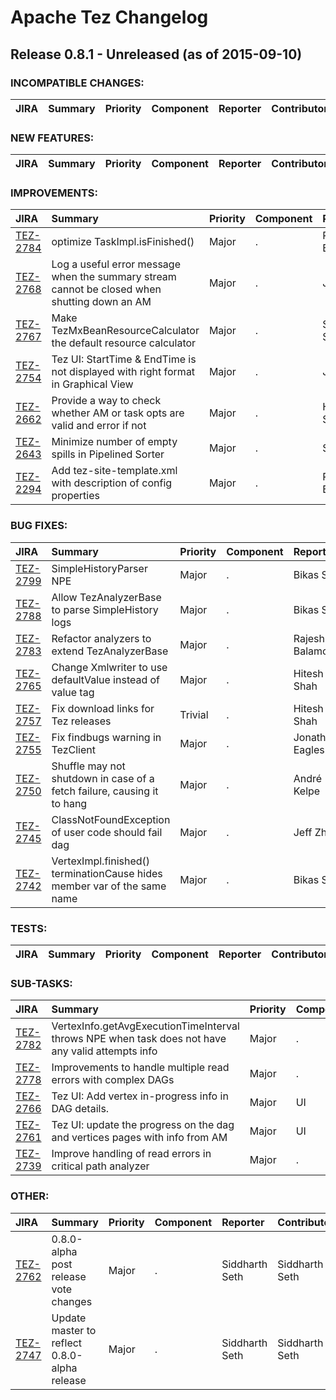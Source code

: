 
<!---
# Licensed to the Apache Software Foundation (ASF) under one
# or more contributor license agreements.  See the NOTICE file
# distributed with this work for additional information
# regarding copyright ownership.  The ASF licenses this file
# to you under the Apache License, Version 2.0 (the
# "License"); you may not use this file except in compliance
# with the License.  You may obtain a copy of the License at
#
#     http://www.apache.org/licenses/LICENSE-2.0
#
# Unless required by applicable law or agreed to in writing, software
# distributed under the License is distributed on an "AS IS" BASIS,
# WITHOUT WARRANTIES OR CONDITIONS OF ANY KIND, either express or implied.
# See the License for the specific language governing permissions and
# limitations under the License.
-->
# Apache Tez Changelog

## Release 0.8.1 - Unreleased (as of 2015-09-10)

### INCOMPATIBLE CHANGES:

| JIRA | Summary | Priority | Component | Reporter | Contributor |
|:---- |:---- | :--- |:---- |:---- |:---- |


### NEW FEATURES:

| JIRA | Summary | Priority | Component | Reporter | Contributor |
|:---- |:---- | :--- |:---- |:---- |:---- |


### IMPROVEMENTS:

| JIRA | Summary | Priority | Component | Reporter | Contributor |
|:---- |:---- | :--- |:---- |:---- |:---- |
| [TEZ-2784](https://issues.apache.org/jira/browse/TEZ-2784) | optimize TaskImpl.isFinished() |  Major | . | Rajesh Balamohan | Rajesh Balamohan |
| [TEZ-2768](https://issues.apache.org/jira/browse/TEZ-2768) | Log a useful error message when the summary stream cannot be closed when shutting down an AM |  Major | . | Jeff Zhang | Jeff Zhang |
| [TEZ-2767](https://issues.apache.org/jira/browse/TEZ-2767) | Make TezMxBeanResourceCalculator the default resource calculator |  Major | . | Siddharth Seth | Siddharth Seth |
| [TEZ-2754](https://issues.apache.org/jira/browse/TEZ-2754) | Tez UI: StartTime & EndTime is not displayed with right format in Graphical View |  Major | . | Jeff Zhang | Sreenath Somarajapuram |
| [TEZ-2662](https://issues.apache.org/jira/browse/TEZ-2662) | Provide a way to check whether AM or task opts are valid and error if not |  Major | . | Hitesh Shah | Hitesh Shah |
| [TEZ-2643](https://issues.apache.org/jira/browse/TEZ-2643) | Minimize number of empty spills in Pipelined Sorter |  Major | . | Saikat | Saikat |
| [TEZ-2294](https://issues.apache.org/jira/browse/TEZ-2294) | Add tez-site-template.xml with description of config properties |  Major | . | Rajesh Balamohan | Hitesh Shah |


### BUG FIXES:

| JIRA | Summary | Priority | Component | Reporter | Contributor |
|:---- |:---- | :--- |:---- |:---- |:---- |
| [TEZ-2799](https://issues.apache.org/jira/browse/TEZ-2799) | SimpleHistoryParser NPE |  Major | . | Bikas Saha | Rajesh Balamohan |
| [TEZ-2788](https://issues.apache.org/jira/browse/TEZ-2788) | Allow TezAnalyzerBase to parse SimpleHistory logs |  Major | . | Bikas Saha | Bikas Saha |
| [TEZ-2783](https://issues.apache.org/jira/browse/TEZ-2783) | Refactor analyzers to extend TezAnalyzerBase |  Major | . | Rajesh Balamohan | Rajesh Balamohan |
| [TEZ-2765](https://issues.apache.org/jira/browse/TEZ-2765) | Change Xmlwriter to use defaultValue instead of value tag |  Major | . | Hitesh Shah | Hitesh Shah |
| [TEZ-2757](https://issues.apache.org/jira/browse/TEZ-2757) | Fix download links for Tez releases |  Trivial | . | Hitesh Shah | Hitesh Shah |
| [TEZ-2755](https://issues.apache.org/jira/browse/TEZ-2755) | Fix findbugs warning in TezClient |  Major | . | Jonathan Eagles | Jonathan Eagles |
| [TEZ-2750](https://issues.apache.org/jira/browse/TEZ-2750) | Shuffle may not shutdown in case of a fetch failure, causing it to hang |  Major | . | André Kelpe | Siddharth Seth |
| [TEZ-2745](https://issues.apache.org/jira/browse/TEZ-2745) | ClassNotFoundException of user code should fail dag |  Major | . | Jeff Zhang | Jeff Zhang |
| [TEZ-2742](https://issues.apache.org/jira/browse/TEZ-2742) | VertexImpl.finished() terminationCause hides member var of the same name |  Major | . | Bikas Saha | Bikas Saha |


### TESTS:

| JIRA | Summary | Priority | Component | Reporter | Contributor |
|:---- |:---- | :--- |:---- |:---- |:---- |


### SUB-TASKS:

| JIRA | Summary | Priority | Component | Reporter | Contributor |
|:---- |:---- | :--- |:---- |:---- |:---- |
| [TEZ-2782](https://issues.apache.org/jira/browse/TEZ-2782) | VertexInfo.getAvgExecutionTimeInterval throws NPE when task does not have any valid attempts info |  Major | . | Rajesh Balamohan | Rajesh Balamohan |
| [TEZ-2778](https://issues.apache.org/jira/browse/TEZ-2778) | Improvements to handle multiple read errors with complex DAGs |  Major | . | Bikas Saha | Bikas Saha |
| [TEZ-2766](https://issues.apache.org/jira/browse/TEZ-2766) | Tez UI: Add vertex in-progress info in DAG details. |  Major | UI | Sreenath Somarajapuram | Sreenath Somarajapuram |
| [TEZ-2761](https://issues.apache.org/jira/browse/TEZ-2761) | Tez UI: update the progress on the dag and vertices pages with info from AM |  Major | UI | Prakash Ramachandran | Prakash Ramachandran |
| [TEZ-2739](https://issues.apache.org/jira/browse/TEZ-2739) | Improve handling of read errors in critical path analyzer |  Major | . | Bikas Saha | Bikas Saha |


### OTHER:

| JIRA | Summary | Priority | Component | Reporter | Contributor |
|:---- |:---- | :--- |:---- |:---- |:---- |
| [TEZ-2762](https://issues.apache.org/jira/browse/TEZ-2762) | 0.8.0-alpha post release vote changes |  Major | . | Siddharth Seth | Siddharth Seth |
| [TEZ-2747](https://issues.apache.org/jira/browse/TEZ-2747) | Update master to reflect 0.8.0-alpha release |  Major | . | Siddharth Seth | Siddharth Seth |


